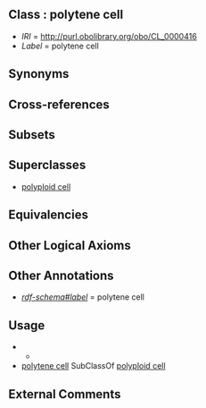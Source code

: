 
## Class : polytene cell

 * *IRI* = http://purl.obolibrary.org/obo/CL_0000416
 * *Label* = polytene cell

## Synonyms


## Cross-references


## Subsets


## Superclasses

 * [polyploid cell](../../CL/12/CL_0000412.md)

## Equivalencies


## Other Logical Axioms


## Other Annotations

 * *[rdf-schema#label](../../el/rdf-schema#label.md)* = polytene cell

## Usage

 * -
 * [polytene cell](../../CL/16/CL_0000416.md) SubClassOf [polyploid cell](../../CL/12/CL_0000412.md)

## External Comments

